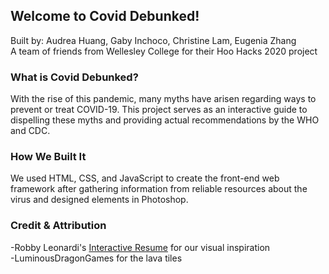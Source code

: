 ## Welcome to Covid Debunked!

Built by: Audrea Huang, Gaby Inchoco, Christine Lam, Eugenia Zhang <br/>
A team of friends from Wellesley College for their Hoo Hacks 2020 project

### What is Covid Debunked?

With the rise of this pandemic, many myths have arisen regarding ways to prevent or treat COVID-19. This project serves as an interactive guide to dispelling these myths and providing actual recommendations by the WHO and CDC.


### How We Built It

We used HTML, CSS, and JavaScript to create the front-end web framework after gathering information from reliable resources about the virus and designed elements in Photoshop.


### Credit & Attribution

-Robby Leonardi's [Interactive Resume](http://www.rleonardi.com/interactive-resume/) for our visual inspiration <br/>
-LuminousDragonGames for the lava tiles
